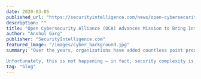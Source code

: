 ```yaml
---
date: 2020-03-05
published_url: "https://securityintelligence.com/news/open-cybersecurity-alliance-oca-advances-mission-to-bring-interoperability-across-cybersecurity-products/"
description: ""
title: "Open Cybersecurity Alliance (OCA) Advances Mission to Bring Interoperability Across Cybersecurity Products"
author: "Anshul Garg"
publisher: "SecurityIntelligence.com"
featured_image: "/images/cyber_background.jpg"
summary: "Over the years, organizations have added countless point products for individual use cases. This has made the integration of these cybersecurity products an increasingly daunting challenge for organizations. Effective security architecture requires products to work together to share telemetry data, identify and remediate vulnerabilities, meet compliance demands and more.

Unfortunately, this is not happening — in fact, security complexity is now the biggest challenge for organizations, according to Forrester Research. As a result, security analysts are spending time on integrations, which can lead to them missing critical vulnerabilities."
tag: "blog"
---
```

